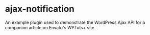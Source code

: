 ajax-notification
=================

An example plugin used to demonstrate the WordPress Ajax API for a companion article on Envato's WPTuts+ site.